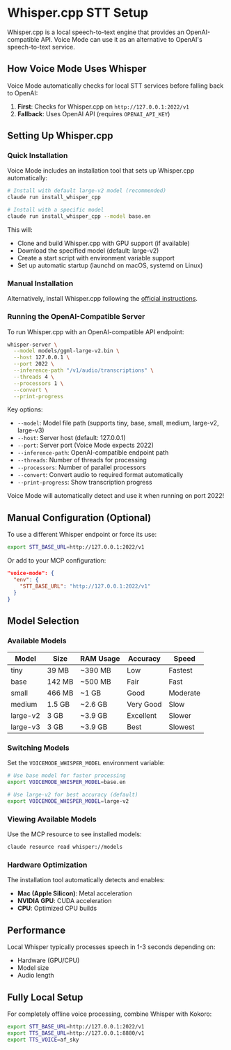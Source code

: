 # Whisper.cpp STT Setup

Whisper.cpp is a local speech-to-text engine that provides an OpenAI-compatible API. Voice Mode can use it as an alternative to OpenAI's speech-to-text service.

## How Voice Mode Uses Whisper

Voice Mode automatically checks for local STT services before falling back to OpenAI:

1. **First**: Checks for Whisper.cpp on `http://127.0.0.1:2022/v1`
2. **Fallback**: Uses OpenAI API (requires `OPENAI_API_KEY`)

## Setting Up Whisper.cpp

### Quick Installation

Voice Mode includes an installation tool that sets up Whisper.cpp automatically:

```bash
# Install with default large-v2 model (recommended)
claude run install_whisper_cpp

# Install with a specific model
claude run install_whisper_cpp --model base.en
```

This will:
- Clone and build Whisper.cpp with GPU support (if available)
- Download the specified model (default: large-v2)
- Create a start script with environment variable support
- Set up automatic startup (launchd on macOS, systemd on Linux)

### Manual Installation

Alternatively, install Whisper.cpp following the [official instructions](https://github.com/ggerganov/whisper.cpp).

### Running the OpenAI-Compatible Server

To run Whisper.cpp with an OpenAI-compatible API endpoint:

```bash
whisper-server \
  --model models/ggml-large-v2.bin \
  --host 127.0.0.1 \
  --port 2022 \
  --inference-path "/v1/audio/transcriptions" \
  --threads 4 \
  --processors 1 \
  --convert \
  --print-progress
```

Key options:
- `--model`: Model file path (supports tiny, base, small, medium, large-v2, large-v3)
- `--host`: Server host (default: 127.0.0.1)
- `--port`: Server port (Voice Mode expects 2022)
- `--inference-path`: OpenAI-compatible endpoint path
- `--threads`: Number of threads for processing
- `--processors`: Number of parallel processors
- `--convert`: Convert audio to required format automatically
- `--print-progress`: Show transcription progress

Voice Mode will automatically detect and use it when running on port 2022!

## Manual Configuration (Optional)

To use a different Whisper endpoint or force its use:

```bash
export STT_BASE_URL=http://127.0.0.1:2022/v1
```

Or add to your MCP configuration:
```json
"voice-mode": {
  "env": {
    "STT_BASE_URL": "http://127.0.0.1:2022/v1"
  }
}
```

## Model Selection

### Available Models

| Model | Size | RAM Usage | Accuracy | Speed |
|-------|------|-----------|----------|-------|
| tiny | 39 MB | ~390 MB | Low | Fastest |
| base | 142 MB | ~500 MB | Fair | Fast |
| small | 466 MB | ~1 GB | Good | Moderate |
| medium | 1.5 GB | ~2.6 GB | Very Good | Slow |
| large-v2 | 3 GB | ~3.9 GB | Excellent | Slower |
| large-v3 | 3 GB | ~3.9 GB | Best | Slowest |

### Switching Models

Set the `VOICEMODE_WHISPER_MODEL` environment variable:

```bash
# Use base model for faster processing
export VOICEMODE_WHISPER_MODEL=base.en

# Use large-v2 for best accuracy (default)
export VOICEMODE_WHISPER_MODEL=large-v2
```

### Viewing Available Models

Use the MCP resource to see installed models:

```bash
claude resource read whisper://models
```

### Hardware Optimization

The installation tool automatically detects and enables:
- **Mac (Apple Silicon)**: Metal acceleration
- **NVIDIA GPU**: CUDA acceleration
- **CPU**: Optimized CPU builds

## Performance

Local Whisper typically processes speech in 1-3 seconds depending on:
- Hardware (GPU/CPU)
- Model size
- Audio length

## Fully Local Setup

For completely offline voice processing, combine Whisper with Kokoro:

```bash
export STT_BASE_URL=http://127.0.0.1:2022/v1
export TTS_BASE_URL=http://127.0.0.1:8880/v1
export TTS_VOICE=af_sky
```
